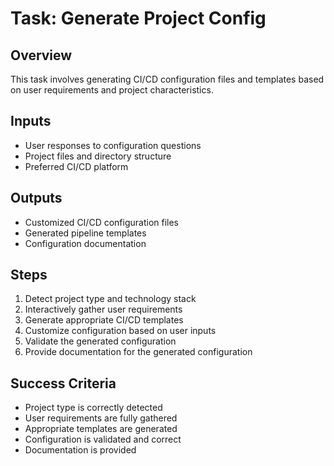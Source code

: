 # Task: Generate Project Config

## Overview

This task involves generating CI/CD configuration files and templates based on user requirements and project characteristics.

## Inputs

- User responses to configuration questions
- Project files and directory structure
- Preferred CI/CD platform

## Outputs

- Customized CI/CD configuration files
- Generated pipeline templates
- Configuration documentation

## Steps

1. Detect project type and technology stack
2. Interactively gather user requirements
3. Generate appropriate CI/CD templates
4. Customize configuration based on user inputs
5. Validate the generated configuration
6. Provide documentation for the generated configuration

## Success Criteria

- Project type is correctly detected
- User requirements are fully gathered
- Appropriate templates are generated
- Configuration is validated and correct
- Documentation is provided
